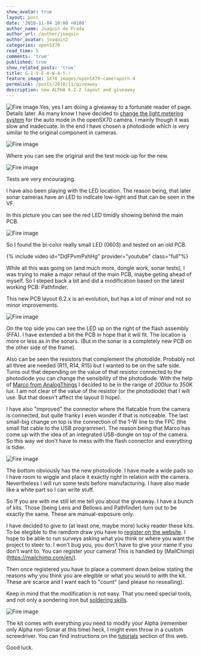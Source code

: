 ```yaml
---
show_avatar: true
layout: post
date: '2018-11-04 10:00 +0100'
author_name: Joaquín de Prada
author_url: /author/joaquin
author_avatar: joaquin2
categories: openSX70
read_time: 5
comments: 'true'
published: true
show_related_posts: 'true'
title: G-I-V-E-A-W-A-Y-!
feature_image: SX70_images/openSX70-cameraporn-4
permalink: /posts/2018/11/giveaway
description: new ALPHA 6.2.2 layout and giveaway
---
```

![Fire image]({{site.url}}/{{site.baseurl}}img/2018/11/2018-11-04-alpha-0.jpg)
Yes, yes I am doing a giveaway to a fortunate reader of page. Details later.
As many know I have decided to [change the light metering system](https://opensx70.com/posts/2018/10/photodiode) for the auto mode in the openSX70 camera. I mainly though it was slow and inadecuate. 
In the end I have chosen a photodiode which is very similar to the original component in cameras.

![Fire image]({{site.url}}/{{site.baseurl}}img/2018/11/2018-11-04-alpha-3.jpg)

Where you can see the original and the test mock-up for the new.

![Fire image]({{site.url}}/{{site.baseurl}}img/2018/11/2018-11-04-alpha-1.jpg)

Tests are very encouraging.

I have also been playing with the LED location. The reason being, that later sonar cameras have an LED to indicate low-light and that can be seen in the VF.

In this picture you can see the red LED timidly showing behind the main PCB.

![Fire image]({{site.url}}/{{site.baseurl}}img/2018/11/2018-11-04-alpha-6.jpg)

So I found the bi-color really small LED (0603) and tested on an old  PCB.

{% include video id="DdFPvmPxhHg" provider="youtube" class="full"%}

While all this was going on (and much more, dongle work, sonar tests), I was trying to make a major rehaul of the main PCB, maybe geting ahead of myself. So I steped back a bit and did a modification based on the latest working PCB: Pathfinder.

This new PCB layout 6.2.x is an evolution, but has a lot of minor and not so minor improvements.

![Fire image]({{site.url}}/{{site.baseurl}}img/2018/11/2018-11-04-alpha-4.jpg)

On the top side you can see the LED up on the right of the flash assembly (FFA). I have extended a bit the PCB in hope that it will fit. The location is more or less as in the sonars. (But in the sonar is a completely new PCB on the other side of the frame).

Also can be seen the resistors that complement the photodide. Probably not all three are needed (R11, R14, R15) but I wanted to be on the safe side. Turns out that depending on the value of that resistor connected to the photodiode you can change the sensibility of the photodiode. With the help of [Marco from AnalogThings](https://www.youtube.com/channel/UC_1Wc6fdIxr3wctK2bDTLkw) I decided to be in the range of 200lux to 350K lux. I am not clear of the value of the resistor (or the photodiode) that I will use. But that doesn't affect the layout (I hope).

I have also "improved" the connector where the flatcable from the camera is connected, but quite franky I even wonder if that is noticeable. The last small-big change on top is the connection of the 1-W line to the FPC (the small flat cable to the USB programmer). The reason being that Marco has come up with the idea of an integrated USB-dongle on top of the camera. So this way we don't have to mess with the flash connector and everything is tidier.

![Fire image]({{site.url}}/{{site.baseurl}}img/2018/11/2018-11-04-alpha-5.jpg)

The bottom obviously has the new photodiode. I have made a wide pads so I have room to wiggle and place it exactly right in relation with the camera. Nevertheless I will run some tests before manufacturing.
I have also made like a white part so I can write stuff.

So If you are with me still let me tell you about the giveaway. I have a bunch of kits. Those (being Lens and Bellows and Pathfinder) turn out to be exactly the same. These are manual-exposure only.

I have decided to give to (at least one, maybe more) lucky reader these kits. To be elegible to the ramdom draw you have to [register on the website](https://opensx70.us19.list-manage.com/subscribe?u=806a32d4f5ebbeef65c4a0661&id=92126a4933). I hope to be able to run surveys asking what you think or where you want the project to steer to. I won't bug you, you don't have to give your name if you don't want to. You can register your camera! This is handled by [MailChimp)(https://mailchimp.com/en/).

Then once registered you have to place a comment down below stating the reasons why you think you are elegible or what you would to with the kit. These are scarce and I want each to "count" (and please no resealling).

Keep in mind that the modification is not easy. That you need special tools, and not only a sondering iron but [soldering skills](https://www.youtube.com/watch?v=3Fl2U9cJ5ew).

![Fire image]({{site.url}}/{{site.baseurl}}img/2018/11/2018-11-04-alpha-7.jpg)

The kit comes with everything you need to modify your Alpha (remember only Alpha non-Sonar at this time) heck, I might even throw in a custom screwdriver. You can find instructions on the [tutorials](https://opensx70.com/tutorials/) section of this web.

Good luck.



